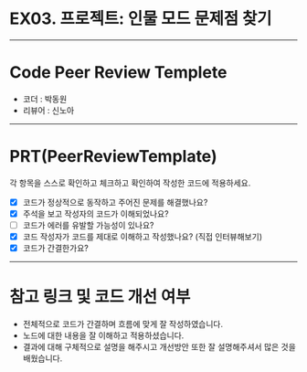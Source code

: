 # EX03. 프로젝트: 인물 모드 문제점 찾기
---
# Code Peer Review Templete

- 코더 : 박동원
- 리뷰어 :  신노아

---

# PRT(PeerReviewTemplate)

각 항목을 스스로 확인하고 체크하고 확인하여 작성한 코드에 적용하세요.

- [x] 코드가 정상적으로 동작하고 주어진 문제를 해결했나요?
- [x] 주석을 보고 작성자의 코드가 이해되었나요?
- [ ] 코드가 에러를 유발할 가능성이 있나요?
- [x] 코드 작성자가 코드를 제대로 이해하고 작성했나요? (직접 인터뷰해보기)
- [x] 코드가 간결한가요?

---

# 참고 링크 및 코드 개선 여부

- 전체적으로 코드가 간결하며 흐름에 맞게 잘 작성하였습니다.
- 노드에 대한 내용을 잘 이해하고 적용하셨습니다.
- 결과에 대해 구체적으로 설명을 해주시고 개선방안 또한 잘 설명해주셔서 많은 것을 배웠습니다.
  
```python

 
```

